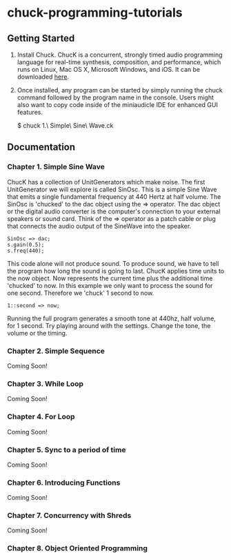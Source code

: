 # chuck-programming-tutorials

## Getting Started

 1. Install Chuck. ChucK is a concurrent, strongly timed audio programming language for real-time synthesis, composition, and performance, which runs on Linux, Mac OS X, Microsoft Windows, and iOS. It can be downloaded [here](http://chuck.cs.princeton.edu/).
 2. Once installed, any program can be started by simply running the chuck command followed by the program name in the console. Users might also want to copy code inside of the miniaudicle IDE for enhanced GUI features. 

    $ chuck 1.\ Simple\ Sine\ Wave.ck


## Documentation
### Chapter 1. Simple Sine Wave
ChucK has a collection of UnitGenerators which make noise. The first UnitGenerator we will explore is called SinOsc. This is a simple Sine Wave that emits a single fundamental frequency at 440 Hertz at half volume. The SinOsc is 'chucked' to the dac object using the => operator. The dac object or the digital audio converter is the computer's connection to your external speakers or sound card.  Think of the => operator as a patch cable or plug that connects the audio output of the SineWave into the speaker. 

    SinOsc => dac;
    s.gain(0.5);
    s.freq(440);
This code alone will not produce sound. To produce sound, we have to tell the program how long the sound is going to last. ChucK applies time units to the now object. Now represents the current time plus the additional time 'chucked' to now. In this example we only want to process the sound for one second. Therefore we 'chuck' 1 second to now. 

    1::second => now;

Running the full program generates a smooth tone at 440hz, half volume, for 1 second. Try playing around with the settings. Change the tone, the volume or the timing. 

### Chapter 2. Simple Sequence
Coming Soon!
### Chapter 3. While Loop
Coming Soon!
### Chapter 4. For Loop
Coming Soon!
### Chapter 5. Sync to a period of time
Coming Soon!
### Chapter 6. Introducing Functions
Coming Soon!
### Chapter 7. Concurrency with Shreds
Coming Soon!
### Chapter 8. Object Oriented Programming
